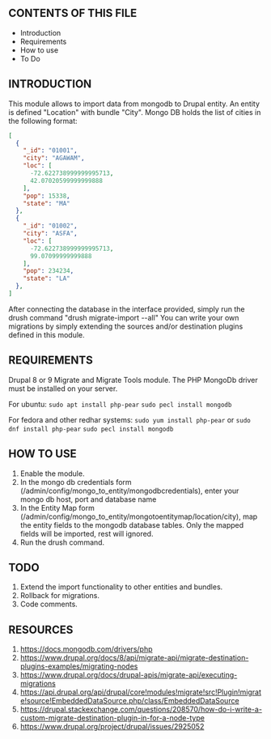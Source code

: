 CONTENTS OF THIS FILE
---------------------

 * Introduction
 * Requirements
 * How to use
 * To Do


INTRODUCTION
------------

This module allows to import data from mongodb to Drupal entity. An entity is defined "Location" with bundle "City".
Mongo DB holds the list of cities in the following format:
```json
[
  {
    "_id": "01001",
    "city": "AGAWAM",
    "loc": [
      -72.622738999999995713,
      42.07020599999999888
    ],
    "pop": 15338,
    "state": "MA"
  },
  {
    "_id": "01002",
    "city": "ASFA",
    "loc": [
      -72.622738999999995713,
      99.07099999999888
    ],
    "pop": 234234,
    "state": "LA"
  },
]
```
After connecting the database in the interface provided, simply run the drush command "drush migrate-import --all"
You can write your own migrations by simply extending the sources and/or destination plugins defined in this module.

REQUIREMENTS
------------
Drupal 8 or 9
Migrate and Migrate Tools module.
The PHP MongoDb driver must be installed on your server.

For ubuntu: 
`sudo apt install php-pear`
`sudo pecl install mongodb`

For fedora and other redhar systems:
`sudo yum install php-pear` or `sudo dnf install php-pear`
`sudo pecl install mongodb`

HOW TO USE
----------
1. Enable the module.
2. In the mongo db credentials form (/admin/config/mongo_to_entity/mongodbcredentials), enter your mongo db host, port and database name
3. In the Entity Map form (/admin/config/mongo_to_entity/mongotoentitymap/location/city), map the entity fields to the mongodb database tables. Only the mapped fields will be imported, rest will ignored.
4. Run the drush command.

TODO
-----
1. Extend the import functionality to other entities and bundles.
2. Rollback for migrations.
3. Code comments.

RESOURCES
---------
1. https://docs.mongodb.com/drivers/php
2. https://www.drupal.org/docs/8/api/migrate-api/migrate-destination-plugins-examples/migrating-nodes
3. https://www.drupal.org/docs/drupal-apis/migrate-api/executing-migrations
4. https://api.drupal.org/api/drupal/core!modules!migrate!src!Plugin!migrate!source!EmbeddedDataSource.php/class/EmbeddedDataSource
5. https://drupal.stackexchange.com/questions/208570/how-do-i-write-a-custom-migrate-destination-plugin-in-for-a-node-type
6. https://www.drupal.org/project/drupal/issues/2925052
